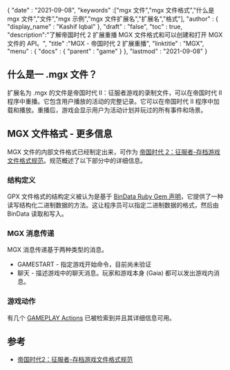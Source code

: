 {
  "date" : "2021-09-08",
  "keywords" :["mgx 文件","mgx 文件格式","什么是 mgx 文件","文件","mgx 示例","mgx 文件扩展名","扩展名","格式"],
  "author" : {
    "display_name" : "Kashif Iqbal"
},
  "draft" : "false",
  "toc" : true,
  "description":"了解帝国时代 2 扩展重播 MGX 文件格式和可以创建和打开 MGX 文件的 API。",
  "title" :"MGX - 帝国时代 2 扩展重播",
  "linktitle" : "MGX",
  "menu" : {
    "docs" : {
      "parent" : "game"
}
},
  "lastmod" : "2021-09-08"
}

## 什么是一 .mgx 文件？

扩展名为 .mgx 的文件是帝国时代 II：征服者游戏的录制文件，可以在帝国时代 II 程序中重播。它包含用户播放的活动的完整记录。它可以在帝国时代 II 程序中加载和播放。重播后，游戏会显示用户为活动计划并玩过的所有事件和场景。

## MGX 文件格式 - 更多信息

MGX 文件的内部文件格式已经制定出来，可作为 [帝国时代 2：征服者-存档游戏文件格式规范](https://github.com/stefan-kolb/aoc-mgx-format)。规范概述了以下部分中的详细信息。

### 结构定义

GPX 文件格式的结构定义被认为是基于 [BinData Ruby Gem 声明](https://github.com/dmendel/bindata/wiki)，它提供了一种读写结构化二进制数据的方法。这让程序员可以指定二进制数据的格式，然后由 BinData 读取和写入。

### MGX 消息传递

MGX 消息传递基于两种类型的消息。

* GAMESTART - 指定游戏开始命令，目前尚未验证
* 聊天 - 描述游戏中的聊天消息。玩家和游戏本身 (Gaia) 都可以发出游戏内消息。

### 游戏动作

有几个 [GAMEPLAY Actions](https://github.com/stefan-kolb/aoc-mgx-format/blob/master/README.md#actions) 已被检索到并且其详细信息可用。

## 参考

* [帝国时代2：征服者-存档游戏文件格式规范](https://github.com/stefan-kolb/aoc-mgx-format)

